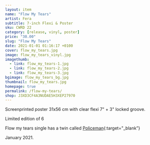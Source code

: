 ```yaml
---
layout: item
name: "Flow My Tears"
artist: Fera
subtitle: 7-inch Flexi & Poster
sku: CWRD 22
category: [release, vinyl, poster]
price: "30.00"
slug: "Flow My Tears"
date: 2021-01-01 01:16:17 +0100
cover: flow_my_tears.jpg
image: flow_my_tears_vinyl.jpg
imagethumb:
  - link: flow_my_tears-1.jpg
  - link: flow_my_tears-2.jpg
  - link: flow_my_tears-3.jpg
bgimage: flow_my_tears_bg.jpg
thumbnail: flow_my_tears.jpg
homepage: true
permalink: /flow-my-tears/
shop: J3XD3CF4A3NUDAE5H3XEP27970
---
```

Screenprinted poster 31x56 cm with clear flexi 7" + 3" locked groove.

Limited edition of 6

Flow my tears single has a twin called [Policeman]({{site.url}}/policeman){:target="_blank”}

January 2021.

